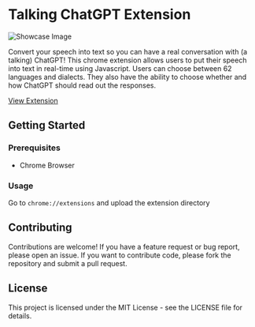 
# Talking ChatGPT Extension

![Showcase Image](https://lh3.googleusercontent.com/K_94Aozi0ytD2ck8_wTSdllO4fzlxvefN8XRgsTxupHq1d-w4d4L4QkWn3EAd38z1hHw8cD57cC5xyFz0c-m5Si3mA=w640-h400-rw)

Convert your speech into text so you can have a real conversation with (a talking) ChatGPT! This chrome extension allows users to put their speech into text in real-time using Javascript. Users can choose between 62 languages and dialects. They also have the ability to choose whether and how ChatGPT should read out the responses.

<a href="https://chrome.google.com/webstore/detail/talking-chatgpt/dppbeenbobngogcdfnocicajiegcofmo">View Extension</a>

## Getting Started
### Prerequisites
- Chrome Browser

### Usage
Go to `chrome://extensions` and upload the extension directory

## Contributing
Contributions are welcome! If you have a feature request or bug report, please open an issue. If you want to contribute code, please fork the repository and submit a pull request.

## License
This project is licensed under the MIT License - see the LICENSE file for details.

